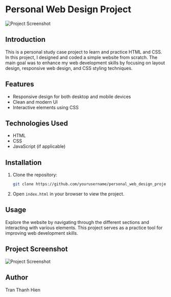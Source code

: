 # Personal Web Design Project

![Project Screenshot](path/to/your/image.png)

## Introduction

This is a personal study case project to learn and practice HTML and CSS. In this project, I designed and coded a simple website from scratch. The main goal was to enhance my web development skills by focusing on layout design, responsive web design, and CSS styling techniques.

## Features

- Responsive design for both desktop and mobile devices
- Clean and modern UI
- Interactive elements using CSS

## Technologies Used

- HTML
- CSS
- JavaScript (if applicable)

## Installation

1. Clone the repository:
    ```sh
    git clone https://github.com/yourusername/personal_web_design_project.git
    ```
2. Open `index.html` in your browser to view the project.

## Usage

Explore the website by navigating through the different sections and interacting with various elements. This project serves as a practice tool for improving web development skills.

## Project Screenshot

![Project Screenshot](path/to/your/image.png)

## Author

Tran Thanh Hien
